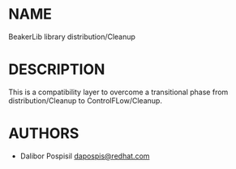 # NAME

BeakerLib library distribution/Cleanup

# DESCRIPTION

This is a compatibility layer to overcome a transitional phase from
distribution/Cleanup to ControlFLow/Cleanup.

# AUTHORS

- Dalibor Pospisil <dapospis@redhat.com>

